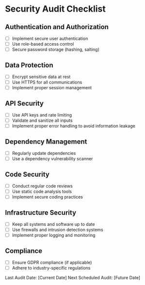 # Security Audit Checklist

## Authentication and Authorization
- [ ] Implement secure user authentication
- [ ] Use role-based access control
- [ ] Secure password storage (hashing, salting)

## Data Protection
- [ ] Encrypt sensitive data at rest
- [ ] Use HTTPS for all communications
- [ ] Implement proper session management

## API Security
- [ ] Use API keys and rate limiting
- [ ] Validate and sanitize all inputs
- [ ] Implement proper error handling to avoid information leakage

## Dependency Management
- [ ] Regularly update dependencies
- [ ] Use a dependency vulnerability scanner

## Code Security
- [ ] Conduct regular code reviews
- [ ] Use static code analysis tools
- [ ] Implement secure coding practices

## Infrastructure Security
- [ ] Keep all systems and software up to date
- [ ] Use firewalls and intrusion detection systems
- [ ] Implement proper logging and monitoring

## Compliance
- [ ] Ensure GDPR compliance (if applicable)
- [ ] Adhere to industry-specific regulations

Last Audit Date: [Current Date]
Next Scheduled Audit: [Future Date]

